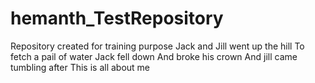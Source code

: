 # hemanth_TestRepository
Repository created for training purpose
Jack and Jill
went up the hill
To fetch a pail of water
Jack fell down
And broke his crown
And jill came tumbling after
This is all about me
